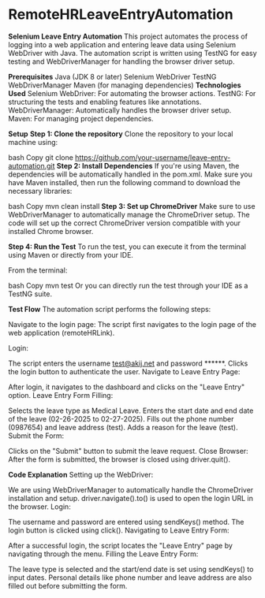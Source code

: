 # RemoteHRLeaveEntryAutomation

**Selenium Leave Entry Automation**
This project automates the process of logging into a web application and entering leave data using Selenium WebDriver with Java. The automation script is written using TestNG for easy testing and WebDriverManager for handling the browser driver setup.

**Prerequisites**
Java (JDK 8 or later)
Selenium WebDriver
TestNG
WebDriverManager
Maven (for managing dependencies)
**Technologies Used**
Selenium WebDriver: For automating the browser actions.
TestNG: For structuring the tests and enabling features like annotations.
WebDriverManager: Automatically handles the browser driver setup.
Maven: For managing project dependencies.

**Setup**
**Step 1: Clone the repository**
Clone the repository to your local machine using:

bash
Copy
git clone https://github.com/your-username/leave-entry-automation.git
**Step 2: Install Dependencies**
If you're using Maven, the dependencies will be automatically handled in the pom.xml. Make sure you have Maven installed, then run the following command to download the necessary libraries:

bash
Copy
mvn clean install
**Step 3: Set up ChromeDriver**
Make sure to use WebDriverManager to automatically manage the ChromeDriver setup. The code will set up the correct ChromeDriver version compatible with your installed Chrome browser.

**Step 4: Run the Test**
To run the test, you can execute it from the terminal using Maven or directly from your IDE.

From the terminal:

bash
Copy
mvn test
Or you can directly run the test through your IDE as a TestNG suite.

**Test Flow**
The automation script performs the following steps:

Navigate to the login page: The script first navigates to the login page of the web application (remoteHRLink).

Login:

The script enters the username test@akij.net and password ******.
Clicks the login button to authenticate the user.
Navigate to Leave Entry Page:

After login, it navigates to the dashboard and clicks on the "Leave Entry" option.
Leave Entry Form Filling:

Selects the leave type as Medical Leave.
Enters the start date and end date of the leave (02-26-2025 to 02-27-2025).
Fills out the phone number (0987654) and leave address (test).
Adds a reason for the leave (test).
Submit the Form:

Clicks on the "Submit" button to submit the leave request.
Close Browser: After the form is submitted, the browser is closed using driver.quit().

**Code Explanation**
Setting up the WebDriver:

We are using WebDriverManager to automatically handle the ChromeDriver installation and setup.
driver.navigate().to() is used to open the login URL in the browser.
Login:

The username and password are entered using sendKeys() method.
The login button is clicked using click().
Navigating to Leave Entry Form:

After a successful login, the script locates the "Leave Entry" page by navigating through the menu.
Filling the Leave Entry Form:

The leave type is selected and the start/end date is set using sendKeys() to input dates.
Personal details like phone number and leave address are also filled out before submitting the form.

